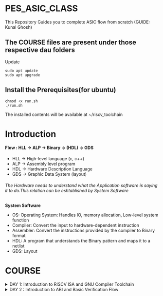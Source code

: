# PES_ASIC_CLASS
This Repository Guides you to complete ASIC flow from scratch (GUIDE: Kunal Ghosh)

## The COURSE files are present under those respective dau folders 

Update
```
sudo apt update
sudo apt upgrade
```

## Install the Prerequisites(for ubuntu)
```
chmod +x run.sh
./run.sh
```
The installed contents will be available at ~/riscv_toolchain

# Introduction
#### Flow : HLL -> ALP -> Binary -> (HDL) -> GDS
- HLL -> High-level language (c, c++) 
- ALP -> Assembly level program
- HDL -> Hardware Description Language
- GDS -> Graphic Data System (layout)

###### The Hardware needs to understand what the Application software is saying it to do.This relation can be eshtablished by System Software

____System Software____
- OS: Operating System: Handles IO, memory allocation, Low-level system function
- Compiler: Convert the input to hardware-dependent instruction
- Assembler: Convert the instructions provided by the compiler to Binary format
- HDL: A program that understands the Binary pattern and maps it to a netlist
- GDS: Layout

# COURSE 
<details>
<summary>DAY 1: Introduction to RISCV ISA and GNU Compiler Toolchain</summary>
<br>

## Introduction to Risc-v Basic Keywords
- **Instruction Set Architecture(ISA)**
  - An Instruction Set Architecture (ISA) refers to the set of instructions that a computer's central processing unit (CPU) can understand and execute. It defines the interface between software and hardware, specifying the operations that a CPU can perform, the data types it can manipulate, and the memory addressing modes it supports.

- **Risc-V ISA**
  - Risc-V ISA is an open-source ISA that has simpler and fixed length instructions that allows us to create custom processors for specific needs without being tied to proprietary architectures
 
- **Tools Used for the flow**
  - As we are aware of the flow, we will be using Risc-v ISA ALP and the RTL used will be picorv32a (We will be using rv64i during initial stages)

# Goal : Any High level Program that is written should be able to get executed in our CHIP

### List of well-known extensions present in Risc-V ISA

``` rv32i``` ``` rv64i``` ```rv32imc``` ```rv64imc``` ```rv32imafdc``` ```rv64imafdc``` ```rv32imcb``` ```rv64imcb``` ```rv32imc_sv32``` ```rv64gcv```

### Extensions and their Applications

- **I (Integer)** :The I set includes the base integer instruction set for RISC-V. It provides fundamental integer arithmetic and logical operations, data movement, and control flow instructions.
  - ADD, SUB, AND, OR, XOR, ADDI, SLTI, JAL, BEQ, LW

- **M (Multiply and Divide)** : The M set adds integer multiplication and division instructions to the base integer set. These instructions are particularly useful for arithmetic-heavy computations.
  - MUL, MULH, DIV, REM
  
- **A (Atomic)** : The A set introduces atomic memory access instructions. These instructions enable multiple operations on memory locations to be performed atomically, ensuring that other processors or threads cannot observe intermediate states.
  - LR (Load-Reserved), SC (Store-Conditional), AMO (Atomic Memory Operation)
  
- **F (Single-Precision Floating-Point)**: The F set adds single-precision floating-point instructions. These instructions enable arithmetic operations on 32-bit floating-point numbers.
  - FADD.S, FSUB.S, FMUL.S, FDIV.S, FCVT.W.S, FCVT.S.W

- **D (Double-Precision Floating-Point)** : The D set includes double-precision floating-point instructions. These instructions allow arithmetic operations on 64-bit floating-point numbers.
  - FADD.D, FSUB.D, FMUL.D, FDIV.D, FCVT.W.D, FCVT.D.W

- **C (Compressed)** : The C set introduces a compressed instruction format that reduces the size of code. Compressed instructions maintain the same functionality as their non-compressed counterparts but use shorter encodings.
  - C.ADDI4SPN, C.LWSP, C.ADDI, C.SW, C.JALR, C.BEQZ

- **G (Atomic and Lock-Free Operations)** : The G set, also known as the "GAS Set," is an alternative to the A set. It focuses on providing atomic and lock-free instructions to simplify hardware implementation.
  - LRV (Load-Reserved Variant), SCV (Store-Conditional Variant), AMO (Atomic Memory Operation Variants)

- **V (Vector)** :The V set adds vector instructions to the ISA, enabling Single Instruction, Multiple Data (SIMD) operations. These instructions allow efficient parallel processing of data elements in vectors.
  - VADD, VMUL, VFMADD, VLW, VSW

- **S (Supervisor)** : The S set, often used in privileged modes, includes instructions for managing and interacting with the supervisor-level operations of the system, such as handling exceptions and interrupts.
  - ECALL, EBREAK, SRET, MRET, WFI

- **B (Bit Manipulation)** : The B set introduces instructions for bit manipulation operations, allowing efficient manipulation of individual bits in registers and memory.
  - ANDI, ORI, XORI, SLLI, SRLI, SRAI

## 1. Create a simple C program That calculates sum from 1 to N -> sum1toN.c

____Compile it using C compiler____
```
gcc sum1toN.c -o 1toN.o
./1toN.o
```
-o allows you to name your output file

![Screenshot from 2023-08-19 16-53-59](https://github.com/yagnavivek/PES_ASIC_CLASS/assets/131575546/9ddb5124-dead-4fa0-a851-93aefa3cf6b7)


____compile using riscv compiler and view the output____
```
riscv64-unknown-elf-gcc -O1 -mabi=lp64 -march=rv64i -o 1toN.o sum1toN.c
spike pk 1toN.o
```
For reducing the number of instructions in ALP 
```
riscv64-unknown-elf-gcc -Ofast -mabi=lp64 -march=rv64i -o 1toN.o sum1toN.c
```

![Screenshot from 2023-08-19 17-22-44](https://github.com/yagnavivek/PES_ASIC_CLASS/assets/131575546/998affd3-8ee0-4528-bc6d-c5442d1c30b1)

- -Onumber : level of optimisation required
- -mabi : specifies the ABI (Application Binary Interface) to be used during code generation according to the requirements
- -march : specifies target architecture

______We can check the different options available for all these fields using the commands______ 
go to the directory where riscv64-unkonwn-elf is present
- -O1 : ``` riscv64-unkonwn-elf --help=optimizer```
- -mabi : ```riscv64-unknown-elf-gcc --target-help```
- -march : ```riscv64-unknown-elf-gcc --target-help```

____To view the disassembled ALP code____
```
riscv64-unknown-elf-objdump -d 1toN.o
```
If you want to have less ALP code
```
riscv64-unknown-elf-objdump -d 1toN.o | less
```
- run the above command in another terminal to follow the below process 

____To debug the ALP generated by the compiler____
```
spike -d pk 1toN.o
```
![Screenshot from 2023-08-20 00-47-42](https://github.com/Lo-kesh4/pes_asic_class/assets/131575546/2185cfa4-f233-4fae-9a6e-042360ec571c)

- until pc 0 100b0 : the compiler debugs the ALP code until ```100b0```
- press ENTER: debug next instruction and successive ENTER debugs successive instructions 
- reg 0 a0 : shows content of register a0 
- q: quit the debug process
- you can clearly observe in the above picture that the value of the register is changing after debugging instruction

## 2.Signed and Unsigned Numbers
- RISC-V doubleword can represent 0 to (2^64 - 1) unsigned numbers or positive numbers.
- RISC-V doubleword can represent 0 to (2^63 - 1) positive and 1 to (-2^63) negative numbers.
- Right a C program for displaying the highest and lowest numbers of unsigned and signed.
```
highlow.c
```
![Screenshot from 2023-08-20 01-27-44](https://github.com/Lo-kesh4/pes_asic_class/assets/131575546/04c0a92e-37cc-4818-9eda-9686718106e5)

</details>
<details>
<summary>DAY 2 : Introduction to ABI and Basic Verification Flow </summary>
<br>

# Labwork using ABI Function Calls
## Algorithm for C Program using ASM
- Incorporating assembly language code into a C program can be done using inline assembly or by linking separate assembly files with your C code.
- When you call an assembly function from your C code, the C calling convention is followed, including pushing arguments onto the stack or passing them in registers as required.
- The program executes the assembly function, following the assembly instructions you've provided.

## Review ASM Function Calls
- We wrote C code in one file and your assembly code in a separate file.
- In the assembly file, we declared assembly functions with appropriate signatures that match the calling conventions of your platform.

**C Program**
`custom1to9.c`
  ``` c
  #include <stdio.h>
  
  extern int load(int x, int y);
  
  int main()
  {
    int result = 0;
    int count = 9;
    result = load(0x0, count+1);
    printf("Sum of numbers from 1 to 9 is %d\n", result);
  }
```
**Asseembly File**
`load.s`
``` s
.section .text
.global load
.type load, @function

load:

add a4, a0, zero
add a2, a0, a1
add a3, a0, zero

loop:

add a4, a3, a4
addi a3, a3, 1
blt a3, a2, loop
add a0, a4, zero
ret
```
## Simulate C Program using Function Call
**Compilation:** To compile C code and Asseembly file use the command

`riscv64-unknown-elf-gcc -O1 -mabi=lp64 -march=rv64i -o custom1to9.o custom1to9.c load.s` 

this would generate object file `custom1to9.o`.

**Execution:** To execute the object file run the command 

`spike pk custom1to9.o`

![Screenshot from 2023-08-21 23-30-51](https://github.com/Lo-kesh4/pes_asic_class/assets/131575546/5ff4eef3-ff03-46aa-bb5e-d05397d53051)

## Lab to Run C-Program on RISCV-CPU

`git clone https://github.com/kunalg123/riscv_workshop_collaterals.git`

`cd riscv_workshop_collaterals`

`ls -ltr`

`cd labs`

`ls -ltr`

`chmod 777 rv32im.sh`

`./rv32im.sh`

![Screenshot from 2023-08-21 23-35-55](https://github.com/Lo-kesh4/pes_asic_class/assets/131575546/ef5ba018-c420-40d5-8a93-45ca866051cc)
